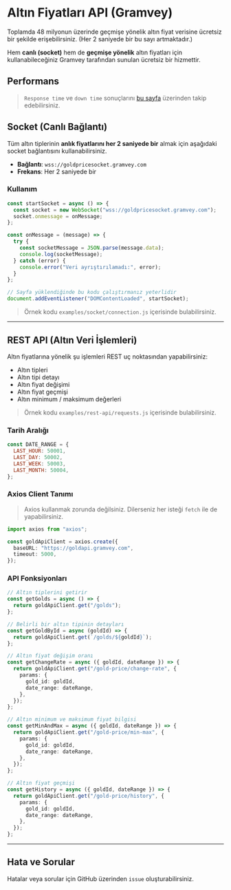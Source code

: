 # Altın Fiyatları API (Gramvey)

Toplamda 48 milyonun üzerinde geçmişe yönelik altın fiyat verisine ücretsiz bir şekilde erişebilirsiniz. (Her 2 saniyede bir bu sayı artmaktadır.)

Hem **canlı (socket)** hem de **geçmişe yönelik** altın fiyatları için kullanabileceğiniz Gramvey tarafından sunulan ücretsiz bir hizmettir.

## Performans

> `Response time` ve `down time` sonuçlarını [bu sayfa](https://stats.uptimerobot.com/McWylIuLFO) üzerinden takip edebilirsiniz.

## Socket (Canlı Bağlantı)

Tüm altın tiplerinin **anlık fiyatlarını her 2 saniyede bir** almak için aşağıdaki socket bağlantısını kullanabilirsiniz.

- **Bağlantı**: `wss://goldpricesocket.gramvey.com`
- **Frekans**: Her 2 saniyede bir

### Kullanım

```js
const startSocket = async () => {
  const socket = new WebSocket("wss://goldpricesocket.gramvey.com");
  socket.onmessage = onMessage;
};

const onMessage = (message) => {
  try {
    const socketMessage = JSON.parse(message.data);
    console.log(socketMessage);
  } catch (error) {
    console.error("Veri ayrıştırılamadı:", error);
  }
};

// Sayfa yüklendiğinde bu kodu çalıştırmanız yeterlidir
document.addEventListener("DOMContentLoaded", startSocket);
```

> Örnek kodu `examples/socket/connection.js` içerisinde bulabilirsiniz.

---

## REST API (Altın Veri İşlemleri)

Altın fiyatlarına yönelik şu işlemleri REST uç noktasından yapabilirsiniz:

- Altın tipleri
- Altın tipi detayı
- Altın fiyat değişimi
- Altın fiyat geçmişi
- Altın minimum / maksimum değerleri

> Örnek kodu `examples/rest-api/requests.js` içerisinde bulabilirsiniz.

### Tarih Aralığı

```js
const DATE_RANGE = {
  LAST_HOUR: 50001,
  LAST_DAY: 50002,
  LAST_WEEK: 50003,
  LAST_MONTH: 50004,
};
```

### Axios Client Tanımı

> Axios kullanmak zorunda değilsiniz. Dilerseniz her isteği `fetch` ile de yapabilirsiniz.

```ts
import axios from "axios";

const goldApiClient = axios.create({
  baseURL: "https://goldapi.gramvey.com",
  timeout: 5000,
});
```

### API Fonksiyonları

```ts
// Altın tiplerini getirir
const getGolds = async () => {
  return goldApiClient.get("/golds");
};

// Belirli bir altın tipinin detayları
const getGoldById = async (goldId) => {
  return goldApiClient.get(`/golds/${goldId}`);
};

// Altın fiyat değişim oranı
const getChangeRate = async ({ goldId, dateRange }) => {
  return goldApiClient.get("/gold-price/change-rate", {
    params: {
      gold_id: goldId,
      date_range: dateRange,
    },
  });
};

// Altın minimum ve maksimum fiyat bilgisi
const getMinAndMax = async ({ goldId, dateRange }) => {
  return goldApiClient.get("/gold-price/min-max", {
    params: {
      gold_id: goldId,
      date_range: dateRange,
    },
  });
};

// Altın fiyat geçmişi
const getHistory = async ({ goldId, dateRange }) => {
  return goldApiClient.get("/gold-price/history", {
    params: {
      gold_id: goldId,
      date_range: dateRange,
    },
  });
};
```

---

## Hata ve Sorular

Hatalar veya sorular için GitHub üzerinden `issue` oluşturabilirsiniz.
